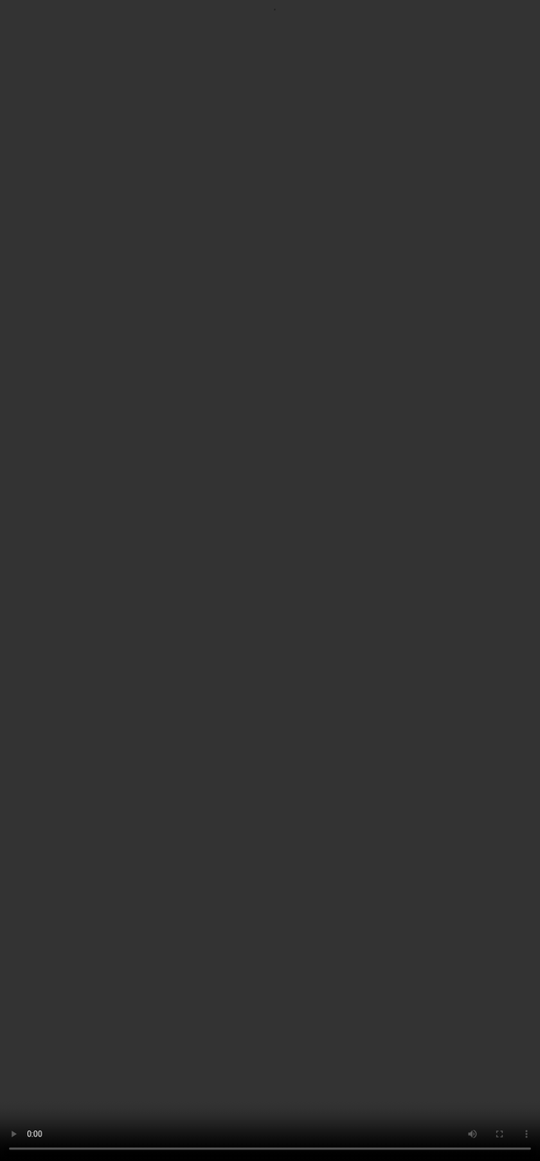 # <span style="color:#364BC9">RECAP AND RESOURCES</span>

<video src="${PRIVATE_PREFERENCE_RANKING_VIDEO_4}" frameborder="0" allowfullscreen style="position: absolute; top: 0; left: 0; width: 100%; height: 100%; border: none; object-fit: cover;" controls="" controlslist="nodownload nofullscreen" style="width: 100%" />

:::tip
## Markdown Editor Link

#### [**https://nucleus-markdown-editor.soulhq.ai/src/MarkdownEditor/standalone.html**](https://nucleus-markdown-editor.soulhq.ai/src/MarkdownEditor/standalone.html)
:::

:::tip
## SOUL Specific Syntax

  [**https://docs.google.com/document/d/1idBnorO3P-q0qgf4k2-dxGfmXXHUCgBPkucRhTJfuqw/edit?usp=sharing**](https://docs.google.com/document/d/1idBnorO3P-q0qgf4k2-dxGfmXXHUCgBPkucRhTJfuqw/edit?usp=sharing)
:::

:::tip
## Latex Cheat-Sheet

  [**https://docs.google.com/document/d/1idBnorO3P-q0qgf4k2-dxGfmXXHUCgBPkucRhTJfuqw/edit?tab=t.0**](https://docs.google.com/document/d/1idBnorO3P-q0qgf4k2-dxGfmXXHUCgBPkucRhTJfuqw/edit?tab=t.0)
:::

